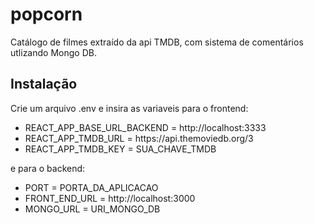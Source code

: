 # popcorn
Catálogo de filmes extraído da api TMDB, com sistema de comentários utlizando Mongo DB.

## Instalação

Crie um arquivo .env e insira as variaveis para o frontend:

<ul>
    <li>REACT_APP_BASE_URL_BACKEND = http://localhost:3333</li>
    <li>REACT_APP_TMDB_URL = https://api.themoviedb.org/3</li>
    <li>REACT_APP_TMDB_KEY = SUA_CHAVE_TMDB</li>
</ul>

e para o backend:

<ul>
    <li>PORT = PORTA_DA_APLICACAO</li>
    <li>FRONT_END_URL = http://localhost:3000</li>
    <li>MONGO_URL = URI_MONGO_DB</li>
</ul>
